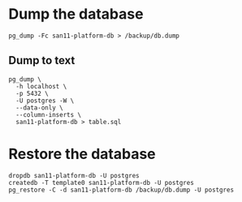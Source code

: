 # Dump the database
```
pg_dump -Fc san11-platform-db > /backup/db.dump
```

## Dump to text
```
pg_dump \
  -h localhost \
  -p 5432 \
  -U postgres -W \
  --data-only \
  --column-inserts \
  san11-platform-db > table.sql
```

# Restore the database
```
dropdb san11-platform-db -U postgres
createdb -T template0 san11-platform-db -U postgres
pg_restore -C -d san11-platform-db /backup/db.dump -U postgres
```
